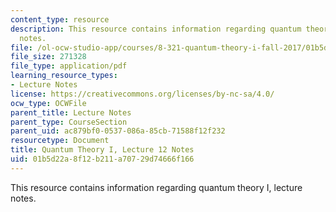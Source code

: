 ```yaml
---
content_type: resource
description: This resource contains information regarding quantum theory I, lecture
  notes.
file: /ol-ocw-studio-app/courses/8-321-quantum-theory-i-fall-2017/01b5d22a8f12b211a70729d74666f166_MIT8_321F17_lec12.pdf
file_size: 271328
file_type: application/pdf
learning_resource_types:
- Lecture Notes
license: https://creativecommons.org/licenses/by-nc-sa/4.0/
ocw_type: OCWFile
parent_title: Lecture Notes
parent_type: CourseSection
parent_uid: ac879bf0-0537-086a-85cb-71588f12f232
resourcetype: Document
title: Quantum Theory I, Lecture 12 Notes
uid: 01b5d22a-8f12-b211-a707-29d74666f166
---
```

This resource contains information regarding quantum theory I, lecture notes.